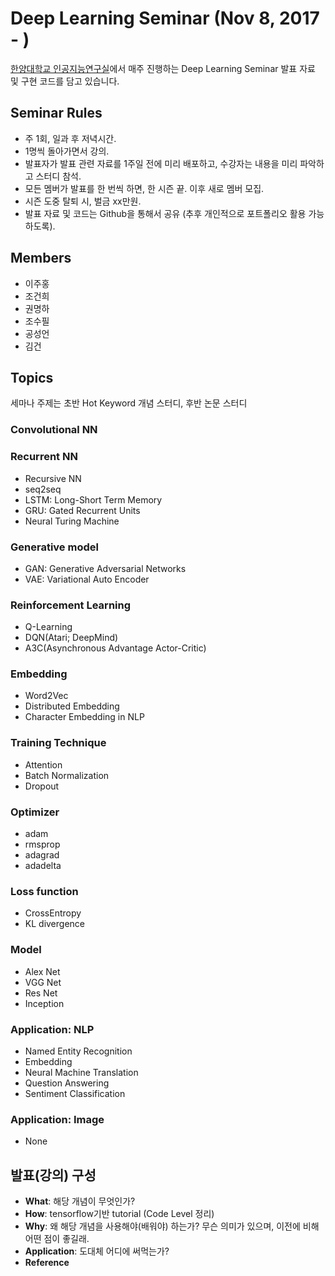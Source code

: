 # Deep Learning Seminar (Nov 8, 2017 - )
[한양대학교 인공지능연구실](http://ai.hanyang.ac.kr/)에서 매주 진행하는 Deep Learning Seminar 발표 자료 및 구현 코드를 담고 있습니다.

## Seminar Rules
* 주 1회, 일과 후 저녁시간.
* 1명씩 돌아가면서 강의.
* 발표자가 발표 관련 자료를 1주일 전에 미리 배포하고, 수강자는 내용을 미리 파악하고 스터디 참석.
* 모든 멤버가 발표를 한 번씩 하면, 한 시즌 끝. 이후 새로 멤버 모집.
* 시즌 도중 탈퇴 시, 벌금 xx만원.
* 발표 자료 및 코드는 Github을 통해서 공유 (추후 개인적으로 포트폴리오 활용 가능하도록).

## Members
* 이주홍
* 조건희
* 권명하
* 조수필
* 공성언
* 김건

## Topics
세마나 주제는 초반 Hot Keyword 개념 스터디, 후반 논문 스터디

### Convolutional NN

### Recurrent NN
* Recursive NN
* seq2seq
* LSTM: Long-Short Term Memory
* GRU: Gated Recurrent Units
* Neural Turing Machine

### Generative model
* GAN: Generative Adversarial Networks
* VAE: Variational Auto Encoder

### Reinforcement Learning
* Q-Learning
* DQN(Atari; DeepMind)
* A3C(Asynchronous Advantage Actor-Critic)

### Embedding
* Word2Vec
* Distributed Embedding
* Character Embedding in NLP

### Training Technique
* Attention
* Batch Normalization
* Dropout

### Optimizer
* adam
* rmsprop
* adagrad
* adadelta

### Loss function
* CrossEntropy
* KL divergence

### Model
* Alex Net
* VGG Net
* Res Net
* Inception

### Application: NLP
* Named Entity Recognition
* Embedding
* Neural Machine Translation
* Question Answering
* Sentiment Classification

### Application: Image
* None

## 발표(강의) 구성
* **What**: 해당 개념이 무엇인가?
* **How**: tensorflow기반 tutorial (Code Level 정리)
* **Why**: 왜 해당 개념을 사용해야(배워야) 하는가?
     무슨 의미가 있으며, 이전에 비해 어떤 점이 좋길래.
* **Application**: 도대체 어디에 써먹는가?
* **Reference**